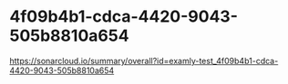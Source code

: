# 4f09b4b1-cdca-4420-9043-505b8810a654
https://sonarcloud.io/summary/overall?id=examly-test_4f09b4b1-cdca-4420-9043-505b8810a654
